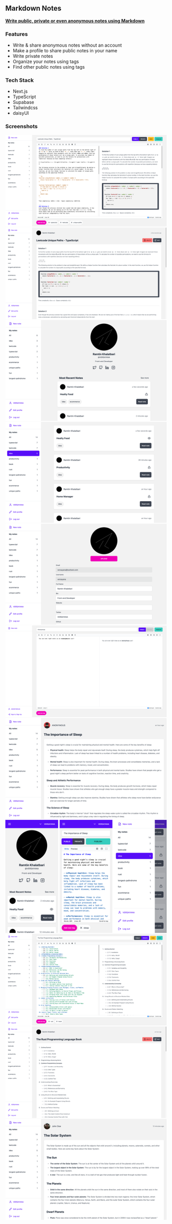## Markdown Notes

[**Write public, private or even anonymous notes using Markdown**](https://md-notes-sage.vercel.app/)

### Features

- Write & share anonymous notes without an account
- Make a profile to share public notes in your name
- Write private notes
- Organize your notes using tags
- Find other public notes using tags

### Tech Stack

- Next.js
- TypeScript
- Supabase
- Tailwindcss
- daisyUI

### Screenshots

![Screenshot 1](https://raw.githubusercontent.com/VERSAYANA/md-notes/main/screenshots/1.png)
![Screenshot 2](https://raw.githubusercontent.com/VERSAYANA/md-notes/main/screenshots/2.png)
![Screenshot 3](https://raw.githubusercontent.com/VERSAYANA/md-notes/main/screenshots/3.png)
![Screenshot 4](https://raw.githubusercontent.com/VERSAYANA/md-notes/main/screenshots/4.png)
![Screenshot 5](https://raw.githubusercontent.com/VERSAYANA/md-notes/main/screenshots/5.png)
![Screenshot 6](https://raw.githubusercontent.com/VERSAYANA/md-notes/main/screenshots/6.png)
![Screenshot 7](https://raw.githubusercontent.com/VERSAYANA/md-notes/main/screenshots/7.png)
![Screenshot 8](https://raw.githubusercontent.com/VERSAYANA/md-notes/main/screenshots/8.png)
![Screenshot 9](https://raw.githubusercontent.com/VERSAYANA/md-notes/main/screenshots/9.png)
![Screenshot 10](https://raw.githubusercontent.com/VERSAYANA/md-notes/main/screenshots/10.png)
![Screenshot 11](https://raw.githubusercontent.com/VERSAYANA/md-notes/main/screenshots/11.png)
